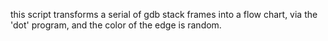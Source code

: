 this script transforms a serial of gdb stack frames into a flow chart,
via the 'dot' program, and the color of the edge is random.
